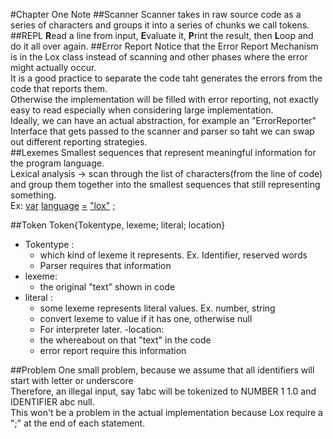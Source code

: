 #Chapter One Note
##Scanner
Scanner takes in raw source code as a series of characters and groups it into a series of chunks we call tokens.
##REPL
**R**ead a line from input, **E**valuate it, **P**rint the result, then **L**oop and do it all over again. 
##Error Report
Notice that the Error Report Mechanism is in the Lox class instead of scanning and other phases where the error might actually occur.<br>
It is a good practice to separate the code taht generates the errors from the code that reports them.<br>
Otherwise the implementation will be filled with error reporting, not exactly easy to read especially when considering large implementation.<br>
Ideally, we can have an actual abstraction, for example an "ErrorReporter" Interface that gets passed to the scanner and parser so taht we can swap out different reporting strategies.<br>
##Lexemes
Smallest sequences that represent meaningful information for the program language.<br>
Lexical analysis -> scan through the list of characters(from the line of code) and group them together into the smallest sequences that still representing something.<br>
Ex: <ins>var</ins> <ins>language</ins> <ins>=</ins> <ins>"lox"</ins> <ins>;</ins><br>

##Token
Token{Tokentype, lexeme; literal; location}<br>
- Tokentype : 
  - which kind of lexeme it represents. Ex. Identifier, reserved words
  - Parser requires that information
- lexeme: 
  - the original "text" shown in code
- literal : 
  - some lexeme represents literal values. Ex. number, string
  - convert lexeme to value if it has one, otherwise null
  - For interpreter later.
-location: 
  - the whereabout on that "text" in the code
  - error report require this information

##Problem
One small problem, because we assume that all identifiers will start with letter or underscore<br>
Therefore, an illegal input, say 1abc will be tokenized to NUMBER 1 1.0 and IDENTIFIER abc null.<br>
This won't be a problem in the actual implementation because Lox require a ";" at the end of each statement.  